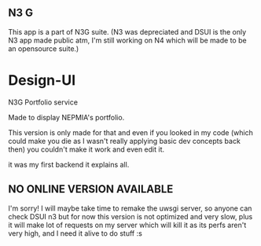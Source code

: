 ## N3 G
This app is a part of N3G suite. (N3 was depreciated and DSUI is the only N3 app made public atm, I'm still working on N4 which will be made to be an opensource suite.)

# Design-UI
N3G Portfolio service 

Made to display NEPMIA's portfolio.

This version is only made for that and even if you looked in my code (which could make you die as I wasn't really applying basic dev concepts back then) you couldn't make it work and even edit it. 

it was my first backend it explains all.

## NO ONLINE VERSION AVAILABLE
I'm sorry! I will maybe take time to remake the uwsgi server, so anyone can check DSUI n3 but for now this version is not optimized and very slow, plus it will make lot of requests on my server which will kill it as its perfs aren't very high, and I need it alive to do stuff :s
